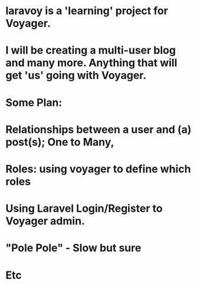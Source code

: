 # laravoy is a 'learning' project for Voyager.
# I will be creating a multi-user blog and many more. Anything that will get 'us' going with Voyager.
# Some Plan:
# Relationships between a user and (a) post(s); One to Many,
# Roles: using voyager to define which roles
# Using Laravel Login/Register to Voyager admin.
# "Pole Pole" - Slow but sure
# Etc
